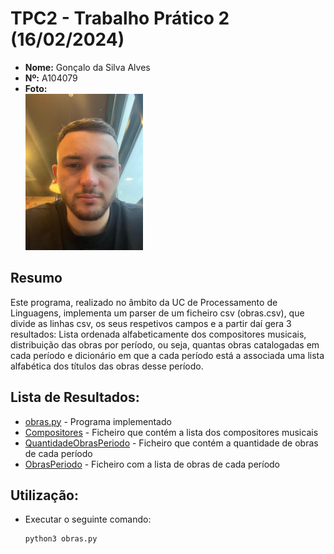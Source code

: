 # TPC2 - Trabalho Prático 2 (16/02/2024)

- **Nome:** Gonçalo da Silva Alves
- **Nº:** A104079
- **Foto:** <br/> <img src="pic.jpeg" alt="Profile picture" width="188" height="250"/>

## Resumo
Este programa, realizado no âmbito da UC de Processamento de Linguagens, implementa um parser de um ficheiro csv (obras.csv), que divide as linhas csv, os seus respetivos campos e a partir daí gera 3 resultados: Lista ordenada alfabeticamente dos compositores musicais, distribuição das obras por período, ou seja, quantas obras catalogadas em cada período e dicionário em que a cada período está a associada uma lista alfabética dos títulos das obras desse período.

## **Lista de Resultados**: 
   - [obras.py](obras.py) - Programa implementado
   - [Compositores](Compositores) - Ficheiro que contém a lista dos compositores musicais
   - [QuantidadeObrasPeriodo](QuantidadeObrasPeriodo) - Ficheiro que contém a quantidade de obras de cada período
   - [ObrasPeriodo](ObrasPeriodo) - Ficheiro com a lista de obras de cada período


## Utilização:
 - Executar o seguinte comando:
    ```sh
    python3 obras.py
    ```
